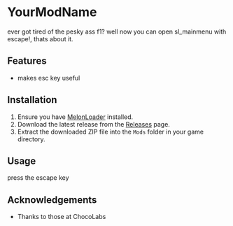 # YourModName

ever got tired of the pesky ass f1? well now you can open sl_mainmenu with escape!, thats about it.

## Features

- makes esc key useful

## Installation

1. Ensure you have [MelonLoader](https://melonwiki.xyz) installed.
2. Download the latest release from the [Releases](https://github.com/Estati/EscapeAtThisTime/releases/tag/V0.0.2) page.
3. Extract the downloaded ZIP file into the `Mods` folder in your game directory.

## Usage

press the escape key


## Acknowledgements

- Thanks to those at ChocoLabs
